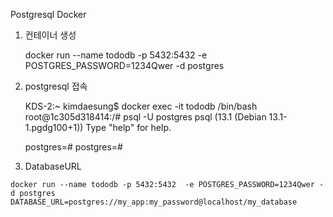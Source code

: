 Postgresql Docker

1. 컨테이너 생성

    docker run --name tododb -p 5432:5432  -e POSTGRES_PASSWORD=1234Qwer -d postgres

2. postgresql 접속

    KDS-2:~ kimdaesung$ docker exec -it tododb /bin/bash
    root@1c305d318414:/# psql -U postgres
    psql (13.1 (Debian 13.1-1.pgdg100+1))
    Type "help" for help.
    
    postgres=# 
    postgres=# 
3. DatabaseURL

```
docker run --name tododb -p 5432:5432  -e POSTGRES_PASSWORD=1234Qwer -d postgres
DATABASE_URL=postgres://my_app:my_password@localhost/my_database
```
    





